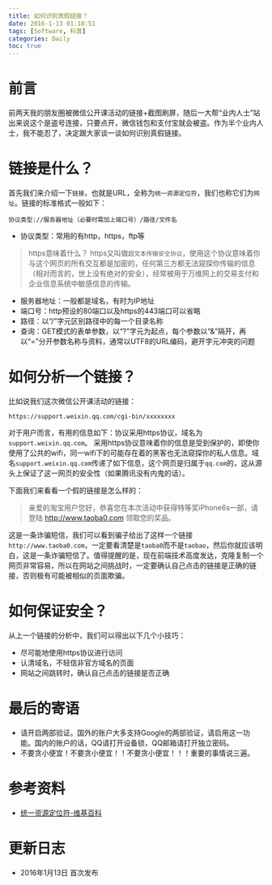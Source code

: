 ```yaml
---
title: 如何识别真假链接？
date: 2016-1-13 01:18:51
tags: [Software, 科普]
categories: Daily
toc: true
---
```


# 前言
前两天我的朋友圈被微信公开课活动的链接+截图刷屏，随后一大帮“业内人士”站出来说这个是盗号连接，只要点开，微信钱包和支付宝就会被盗。作为半个业内人士，我不能忍了，决定跟大家谈一谈如何识别真假链接。

<!-- more -->

# 链接是什么？
首先我们来介绍一下`链接`，也就是URL，全称为`统一资源定位符`，我们也称它们为`网址`。链接的标准格式一般如下：

```
协议类型://服务器地址（必要时需加上端口号）/路径/文件名
```

- 协议类型：常用的有http，https，ftp等

> https意味着什么？
> https又叫做`超文本传输安全协议`，使用这个协议意味着你与这个网页的所有交互都是加密的，任何第三方都无法窥探你传输的信息（相对而言的，世上没有绝对的安全），经常被用于万维网上的交易支付和企业信息系统中敏感信息的传输。

- 服务器地址：一般都是域名，有时为IP地址
- 端口号：http预设的80端口以及https的443端口可以省略
- 路径：以“/”字元区别路径中的每一个目录名称
- 查询：GET模式的表单参数，以“?”字元为起点，每个参数以“&”隔开，再以“=”分开参数名称与资料，通常以UTF8的URL编码，避开字元冲突的问题

# 如何分析一个链接？

比如说我们这次微信公开课活动的链接：

```
https://support.weixin.qq.com/cgi-bin/xxxxxxxx
```

对于用户而言，有用的信息如下：协议采用https协议，域名为`support.weixin.qq.com`。
采用https协议意味着你的信息是受到保护的，即使你使用了公共的wifi，同一wifi下的可能存在着的黑客也无法窥探你的私人信息。域名`support.weixin.qq.com`传递了如下信息，这个网页是归属于`qq.com`的，这从源头上保证了这一网页的安全性（如果腾讯没有内鬼的话）。

下面我们来看看一个假的链接是怎么样的：

> 亲爱的淘宝用户您好，恭喜您在本次活动中获得特等奖iPhone6s一部，请登陆 http://www.taoba0.com 领取您的奖品。

这是一条诈骗短信，我们可以看到骗子给出了这样一个链接`http://www.taoba0.com`，一定要看清楚是`taoba0`而不是`taobao`，然后你就应该明白，这是一条诈骗短信了。值得提醒的是，现在前端技术高度发达，克隆复制一个网页非常容易，所以在网站之间挑战时，一定要确认自己点击的链接是正确的链接，否则极有可能被相似的页面欺骗。

# 如何保证安全？

从上一个链接的分析中，我们可以得出以下几个小技巧：

- 尽可能地使用https协议进行访问
- 认清域名，不轻信非官方域名的页面
- 网站之间跳转时，确认自己点击的链接是否正确

# 最后的寄语

- 请开启两部验证。国外的账户大多支持Google的两部验证，请启用这一功能。国内的账户的话，QQ请打开设备锁，QQ邮箱请打开独立密码。
- 不要贪小便宜！不要贪小便宜！！不要贪小便宜！！！重要的事情说三遍。

# 参考资料

- [统一资源定位符-维基百科](https://zh.wikipedia.org/wiki/%E7%BB%9F%E4%B8%80%E8%B5%84%E6%BA%90%E5%AE%9A%E4%BD%8D%E7%AC%A6)

# 更新日志

- 2016年1月13日 首次发布